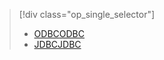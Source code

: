 > [!div class="op_single_selector"]
> * [<span data-ttu-id="241ef-101">ODBC</span><span class="sxs-lookup"><span data-stu-id="241ef-101">ODBC</span></span>](../articles/hdinsight/hdinsight-connect-excel-hive-odbc-driver.md)
> * [<span data-ttu-id="241ef-102">JDBC</span><span class="sxs-lookup"><span data-stu-id="241ef-102">JDBC</span></span>](../articles/hdinsight/hdinsight-connect-hive-jdbc-driver.md)
> 
> 

